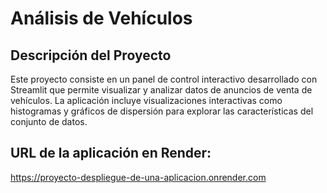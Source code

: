 # Análisis de Vehículos 

## Descripción del Proyecto
Este proyecto consiste en un panel de control interactivo desarrollado con Streamlit que permite visualizar y analizar datos de anuncios de venta de vehículos. La aplicación incluye visualizaciones interactivas como histogramas y gráficos de dispersión para explorar las características del conjunto de datos.
## URL de la aplicación en Render:
https://proyecto-despliegue-de-una-aplicacion.onrender.com
